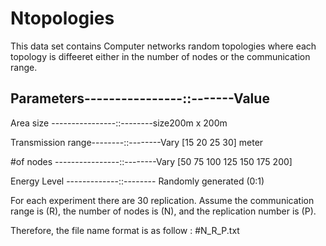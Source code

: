 # Ntopologies

This data set contains Computer networks random topologies where each topology is diffeeret either in the number of nodes or the communication range. 

Parameters----------------::-------Value
------------------------------------------------------------------------

Area size ----------------::--------size200m x 200m

Transmission range--------::--------Vary [15 20 25 30] meter 

#of nodes ----------------::--------Vary [50 75 100 125 150 175 200]

Energy Level -------------::-------- Randomly generated (0:1)


For each experiment there are 30 replication. 
Assume the communication range is (R), the number of nodes is (N), and the replication number is  (P).

Therefore, the file name format is as follow : #N_R_P.txt
